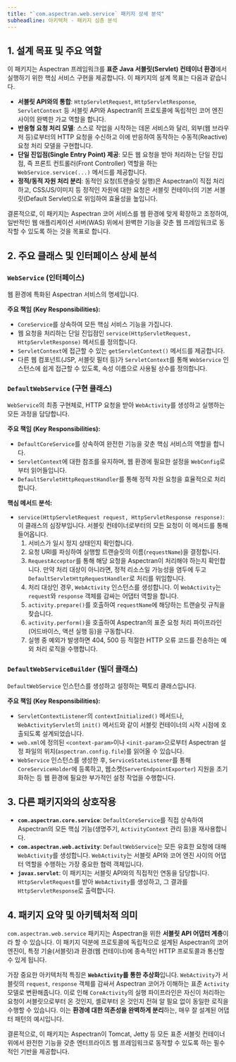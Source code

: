 ```yaml
---
title: "`com.aspectran.web.service` 패키지 상세 분석"
subheadline: 아키텍처 - 패키지 심층 분석
---
```


## 1. 설계 목표 및 주요 역할

이 패키지는 Aspectran 프레임워크를 **표준 Java 서블릿(Servlet) 컨테이너 환경**에서 실행하기 위한 핵심 서비스 구현을 제공합니다. 이 패키지의 설계 목표는 다음과 같습니다.

-   **서블릿 API와의 통합**: `HttpServletRequest`, `HttpServletResponse`, `ServletContext` 등 서블릿 API와 Aspectran의 프로토콜에 독립적인 코어 엔진 사이의 완벽한 가교 역할을 합니다.
-   **반응형 요청 처리 모델**: 스스로 작업을 시작하는 데몬 서비스와 달리, 외부(웹 브라우저 등)로부터의 HTTP 요청을 수신하고 이에 반응하여 동작하는 수동적(Reactive) 요청 처리 모델을 구현합니다.
-   **단일 진입점(Single Entry Point) 제공**: 모든 웹 요청을 받아 처리하는 단일 진입점, 즉 프론트 컨트롤러(Front Controller) 역할을 하는 `WebService.service(...)` 메서드를 제공합니다.
-   **정적/동적 자원 처리 분리**: 동적인 요청(트랜슬릿 실행)은 Aspectran이 직접 처리하고, CSS/JS/이미지 등 정적인 자원에 대한 요청은 서블릿 컨테이너의 기본 서블릿(Default Servlet)으로 위임하여 효율성을 높입니다.

결론적으로, 이 패키지는 Aspectran 코어 서비스를 웹 환경에 맞게 확장하고 조정하여, 일반적인 웹 애플리케이션 서버(WAS) 위에서 완벽한 기능을 갖춘 웹 프레임워크로 동작할 수 있도록 하는 것을 목표로 합니다.

## 2. 주요 클래스 및 인터페이스 상세 분석

### `WebService` (인터페이스)

웹 환경에 특화된 Aspectran 서비스의 명세입니다.

**주요 책임 (Key Responsibilities):**
-   `CoreService`를 상속하여 모든 핵심 서비스 기능을 가집니다.
-   웹 요청을 처리하는 단일 진입점인 `service(HttpServletRequest, HttpServletResponse)` 메서드를 정의합니다.
-   `ServletContext`에 접근할 수 있는 `getServletContext()` 메서드를 제공합니다.
-   다른 웹 컴포넌트(JSP, 서블릿 필터 등)가 `ServletContext`를 통해 `WebService` 인스턴스에 쉽게 접근할 수 있도록, 속성 이름으로 사용될 상수를 정의합니다.

### `DefaultWebService` (구현 클래스)

`WebService`의 최종 구현체로, HTTP 요청을 받아 `WebActivity`를 생성하고 실행하는 모든 과정을 담당합니다.

**주요 책임 (Key Responsibilities):**
-   `DefaultCoreService`를 상속하여 완전한 기능을 갖춘 핵심 서비스의 역할을 합니다.
-   `ServletContext`에 대한 참조를 유지하며, 웹 환경에 필요한 설정을 `WebConfig`로부터 읽어들입니다.
-   `DefaultServletHttpRequestHandler`를 통해 정적 자원 요청을 효율적으로 처리합니다.

**핵심 메서드 분석:**
-   `service(HttpServletRequest request, HttpServletResponse response)`: 이 클래스의 심장부입니다. 서블릿 컨테이너로부터의 모든 요청이 이 메서드를 통해 들어옵니다.
    1.  서비스가 일시 정지 상태인지 확인합니다.
    2.  요청 URI를 파싱하여 실행할 트랜슬릿의 이름(`requestName`)을 결정합니다.
    3.  `RequestAcceptor`를 통해 해당 요청을 Aspectran이 처리해야 하는지 확인합니다. 만약 처리 대상이 아니라면, 정적 리소스일 가능성을 염두에 두고 `DefaultServletHttpRequestHandler`로 처리를 위임합니다.
    4.  처리 대상인 경우, `WebActivity` 인스턴스를 생성합니다. 이 `WebActivity`는 `request`와 `response` 객체를 감싸는 어댑터 역할을 합니다.
    5.  `activity.prepare()`를 호출하여 `requestName`에 해당하는 트랜슬릿 규칙을 찾습니다.
    6.  `activity.perform()`을 호출하여 Aspectran의 표준 요청 처리 파이프라인(어드바이스, 액션 실행 등)을 구동합니다.
    7.  실행 중 예외가 발생하면 404, 500 등 적절한 HTTP 오류 코드를 전송하는 예외 처리 로직을 수행합니다.

### `DefaultWebServiceBuilder` (빌더 클래스)

`DefaultWebService` 인스턴스를 생성하고 설정하는 팩토리 클래스입니다.

**주요 책임 (Key Responsibilities):**
-   `ServletContextListener`의 `contextInitialized()` 메서드나, `WebActivityServlet`의 `init()` 메서드와 같이 서블릿 컨테이너의 시작 시점에 호출되도록 설계되었습니다.
-   `web.xml`에 정의된 `<context-param>`이나 `<init-param>`으로부터 Aspectran 설정 파일의 위치(`aspectran.config.file`)를 읽어올 수 있습니다.
-   `WebService` 인스턴스를 생성한 후, `ServiceStateListener`를 통해 `CoreServiceHolder`에 등록하고, 웹소켓(`ServerEndpointExporter`) 지원을 초기화하는 등 웹 환경에 필요한 부가적인 설정 작업을 수행합니다.

## 3. 다른 패키지와의 상호작용

-   **`com.aspectran.core.service`**: `DefaultCoreService`를 직접 상속하여 Aspectran의 모든 핵심 기능(생명주기, `ActivityContext` 관리 등)을 재사용합니다.
-   **`com.aspectran.web.activity`**: `DefaultWebService`는 모든 유효한 요청에 대해 `WebActivity`를 생성합니다. `WebActivity`는 서블릿 API와 코어 엔진 사이의 어댑터 역할을 수행하는 가장 중요한 협력 객체입니다.
-   **`javax.servlet`**: 이 패키지는 서블릿 API와의 직접적인 연동을 담당합니다. `HttpServletRequest`를 받아 `WebActivity`를 생성하고, 그 결과를 `HttpServletResponse`로 출력합니다.

## 4. 패키지 요약 및 아키텍처적 의미

`com.aspectran.web.service` 패키지는 Aspectran을 위한 **서블릿 API 어댑터 계층**이라 할 수 있습니다. 이 패키지 덕분에 프로토콜에 독립적으로 설계된 Aspectran의 코어 엔진이, 특정 기술(서블릿)과 환경(웹 컨테이너)에 종속적인 HTTP 프로토콜과 통신할 수 있게 됩니다.

가장 중요한 아키텍처적 특징은 **`WebActivity`를 통한 추상화**입니다. `WebActivity`가 서블릿의 `request`, `response` 객체를 감싸서 Aspectran 코어가 이해하는 표준 `Activity` 모델로 변환해줍니다. 이로 인해 `CoreActivity`의 실행 파이프라인은 자신이 처리하는 요청이 서블릿으로부터 온 것인지, 셸로부터 온 것인지 전혀 알 필요 없이 동일한 로직을 수행할 수 있습니다. 이는 **환경에 대한 의존성을 완벽하게 분리**하는, 매우 잘 설계된 어댑터 패턴의 예시입니다.

결론적으로, 이 패키지는 Aspectran이 Tomcat, Jetty 등 모든 표준 서블릿 컨테이너 위에서 완전한 기능을 갖춘 엔터프라이즈 웹 프레임워크로 동작할 수 있도록 하는 필수적인 기반을 제공합니다.
